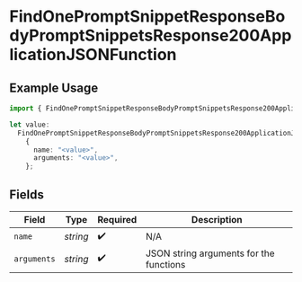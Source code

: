 # FindOnePromptSnippetResponseBodyPromptSnippetsResponse200ApplicationJSONFunction

## Example Usage

```typescript
import { FindOnePromptSnippetResponseBodyPromptSnippetsResponse200ApplicationJSONFunction } from "orq-poc-typescript-multi-env-version/models/operations";

let value:
  FindOnePromptSnippetResponseBodyPromptSnippetsResponse200ApplicationJSONFunction =
    {
      name: "<value>",
      arguments: "<value>",
    };
```

## Fields

| Field                                   | Type                                    | Required                                | Description                             |
| --------------------------------------- | --------------------------------------- | --------------------------------------- | --------------------------------------- |
| `name`                                  | *string*                                | :heavy_check_mark:                      | N/A                                     |
| `arguments`                             | *string*                                | :heavy_check_mark:                      | JSON string arguments for the functions |